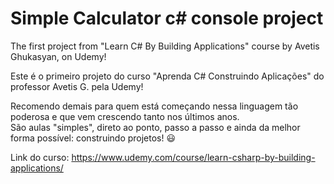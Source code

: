 # Simple Calculator c# console project
The first project from "Learn C# By Building Applications" course by Avetis Ghukasyan, on Udemy!  
  
Este é o primeiro projeto do curso "Aprenda C# Construindo Aplicações" do professor Avetis G. pela Udemy!

Recomendo demais para quem está começando nessa linguagem tão poderosa e que vem crescendo tanto nos últimos anos.  
São aulas "simples", direto ao ponto, passo a passo 
e ainda da melhor forma possível: construindo projetos! :smiley:

Link do curso: https://www.udemy.com/course/learn-csharp-by-building-applications/

